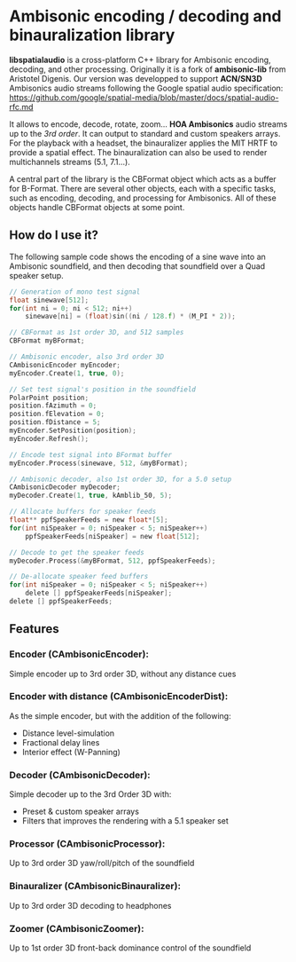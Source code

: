 Ambisonic encoding / decoding and binauralization library
=============

**libspatialaudio** is a cross-platform C++ library for Ambisonic encoding, decoding, and other processing.
Originally it is a fork of **ambisonic-lib** from Aristotel Digenis. Our version was developped to support **ACN/SN3D** Ambisonics audio streams following the Google spatial audio specification:
https://github.com/google/spatial-media/blob/master/docs/spatial-audio-rfc.md

It allows to encode, decode, rotate, zoom... **HOA Ambisonics** audio streams up to the *3rd order*. It can output to standard and custom speakers arrays. For the playback with a headset, the binauralizer applies the MIT HRTF to provide a spatial effect. The binauralization can also be used to render multichannels streams (5.1, 7.1...).

A central part of the library is the CBFormat object which acts as a buffer for B-Format. There are several other objects, each with a specific tasks, such as encoding, decoding, and processing for Ambisonics. All of these objects handle CBFormat objects at some point.

## How do I use it?

The following sample code shows the encoding of a sine wave into an Ambisonic soundfield, and then decoding that soundfield over a Quad speaker setup.

```c
// Generation of mono test signal
float sinewave[512];
for(int ni = 0; ni < 512; ni++)
    sinewave[ni] = (float)sin((ni / 128.f) * (M_PI * 2));

// CBFormat as 1st order 3D, and 512 samples
CBFormat myBFormat;

// Ambisonic encoder, also 3rd order 3D
CAmbisonicEncoder myEncoder;
myEncoder.Create(1, true, 0);

// Set test signal's position in the soundfield
PolarPoint position;
position.fAzimuth = 0;
position.fElevation = 0;
position.fDistance = 5;
myEncoder.SetPosition(position);
myEncoder.Refresh();

// Encode test signal into BFormat buffer
myEncoder.Process(sinewave, 512, &myBFormat);

// Ambisonic decoder, also 1st order 3D, for a 5.0 setup
CAmbisonicDecoder myDecoder;
myDecoder.Create(1, true, kAmblib_50, 5);

// Allocate buffers for speaker feeds
float** ppfSpeakerFeeds = new float*[5];
for(int niSpeaker = 0; niSpeaker < 5; niSpeaker++)
    ppfSpeakerFeeds[niSpeaker] = new float[512];

// Decode to get the speaker feeds
myDecoder.Process(&myBFormat, 512, ppfSpeakerFeeds);

// De-allocate speaker feed buffers
for(int niSpeaker = 0; niSpeaker < 5; niSpeaker++)
    delete [] ppfSpeakerFeeds[niSpeaker];
delete [] ppfSpeakerFeeds;
```

## Features
### Encoder (CAmbisonicEncoder):
Simple encoder up to 3rd order 3D, without any distance cues

### Encoder with distance (CAmbisonicEncoderDist):
As the simple encoder, but with the addition of the following:
* Distance level-simulation
* Fractional delay lines
* Interior effect (W-Panning)

### Decoder (CAmbisonicDecoder):
Simple decoder up to the 3rd Order 3D with:
* Preset & custom speaker arrays
* Filters that improves the rendering with a 5.1 speaker set

### Processor (CAmbisonicProcessor):
Up to 3rd order 3D yaw/roll/pitch of the soundfield

### Binauralizer (CAmbisonicBinauralizer):
Up to 3rd order 3D decoding to headphones

### Zoomer (CAmbisonicZoomer):
Up to 1st order 3D front-back dominance control of the soundfield

